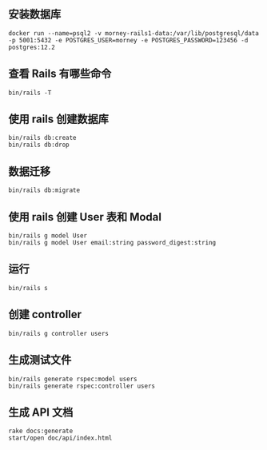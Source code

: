 ## 安装数据库
```
docker run --name=psql2 -v morney-rails1-data:/var/lib/postgresql/data -p 5001:5432 -e POSTGRES_USER=morney -e POSTGRES_PASSWORD=123456 -d postgres:12.2
```
## 查看 Rails 有哪些命令
```
bin/rails -T
```
## 使用 rails 创建数据库
```
bin/rails db:create
bin/rails db:drop
```
## 数据迁移
```
bin/rails db:migrate
```
## 使用 rails 创建 User 表和 Modal
```
bin/rails g model User
bin/rails g model User email:string password_digest:string
```

## 运行
```
bin/rails s
```

## 创建 controller
```
bin/rails g controller users
```
## 生成测试文件
```
bin/rails generate rspec:model users
bin/rails generate rspec:controller users
```
## 生成 API 文档
```
rake docs:generate
start/open doc/api/index.html
```